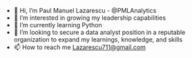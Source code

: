 - 👋 Hi, I’m Paul Manuel Lazarescu - @PMLAnalytics
- 👀 I’m interested in growing my leadership capabilities
- 🌱 I’m currently learning Python
- 💞️ I’m looking to secure a data analyst position in a reputable organization to expand my learnings, knowledge, and skills
- 📫 How to reach me Lazarescu711@gmail.com

<!---
PMLAnalytics/PMLAnalytics is a ✨ special ✨ repository because its `README.md` (this file) appears on your GitHub profile.
You can click the Preview link to take a look at your changes.
--->
